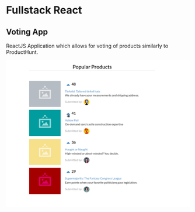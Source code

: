 # Fullstack React

## Voting App
ReactJS Application which allows for voting of products similarly to ProductHunt.

![Demonstration GIF of Voting App](./voting_app/images/demostration.gif)
